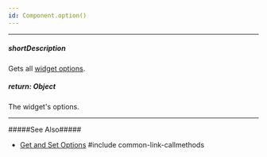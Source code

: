 ```yaml
---
id: Component.option()
---
```

---
##### shortDescription
Gets all [widget options]({basewidgetpath}/Configuration/).

##### return: Object
The widget's options.

---
#####See Also#####
- [Get and Set Options](/Documentation/Guide/Getting_Started/Widget_Basics_-_jQuery/Get_and_Set_Options/)
#include common-link-callmethods